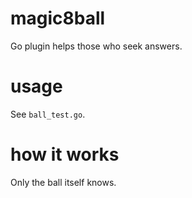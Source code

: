 # magic8ball
Go plugin helps those who seek answers.

# usage
See `ball_test.go`.

# how it works
Only the ball itself knows.
